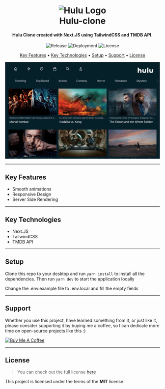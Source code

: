 <h1 align="center">
  <img width="200px" src="https://upload.wikimedia.org/wikipedia/commons/thumb/3/30/Hulu_logo_2017.svg/1000px-Hulu_logo_2017.svg.png" alt="Hulu Logo" />
  <br />
  Hulu-clone
  <br />
</h1>

<h4 align="center">
   Hulu Clone created with Next.JS using TailwindCSS and TMDB API</a>.
</h4>

<p align="center">
   <img src="https://img.shields.io/github/v/release/MartsTech/hulu-clone" alt="Release" />
   <img src="https://vercelbadge.vercel.app/api/MartsTech/hulu-clone" alt="Deployment" />
   <img src="https://img.shields.io/github/license/MartsTech/hulu-clone" alt="License" />
</p>

<p align="center">
  <a href="#key-features">Key Features</a> •
  <a href="#key-technologies">Key Technologies</a> •
  <a href="#setup">Setup</a> •
  <a href="#support">Support</a> •
  <a href="#license">License</a>
</p>

![Homepage Screenshot](public/screenshots/home.png?raw=true "Homepage Screenshot")

---

## Key Features

- Smooth animations
- Responsive Design
- Server Side Rendering

---

## Key Technologies

- Next.JS
- TailwindCSS
- TMDB API

---

## Setup

Clone this repo to your desktop and run `yarn install` to install all the dependencies.
Then run `yarn dev` to start the application locally

Change the .env.example file to .env.local and fill the empty fields

---

## Support

Whether you use this project, have learned something from it, or just like it, please consider supporting it by buying me a coffee, so I can dedicate more time on open-source projects like this :)

<a href="https://www.buymeacoffee.com/martstech" target="_blank">
  <img src="https://cdn.buymeacoffee.com/buttons/v2/default-yellow.png" alt="Buy Me A Coffee" height="60px" width="217px" />
</a>

---

## License

> You can check out the full license [here](https://github.com/MartsTech/hulu-clone/blob/main/LICENSE)

This project is licensed under the terms of the **MIT** license.

